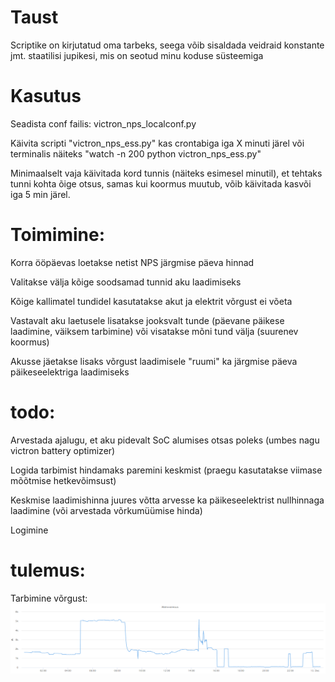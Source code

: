 # Taust

Scriptike on kirjutatud oma tarbeks, seega võib sisaldada veidraid konstante jmt. staatilisi jupikesi, mis on seotud minu koduse süsteemiga

# Kasutus

Seadista conf failis: victron_nps_localconf.py

Käivita scripti "victron_nps_ess.py" kas crontabiga iga X minuti järel või terminalis näiteks "watch -n 200 python victron_nps_ess.py"

Minimaalselt vaja käivitada kord tunnis (näiteks esimesel minutil), et tehtaks tunni kohta õige otsus, samas kui koormus muutub, võib käivitada kasvõi iga 5 min järel.


# Toimimine:

Korra ööpäevas loetakse netist NPS järgmise päeva hinnad

Valitakse välja kõige soodsamad tunnid aku laadimiseks

Kõige kallimatel tundidel kasutatakse akut ja elektrit võrgust ei võeta

Vastavalt aku laetusele lisatakse jooksvalt tunde (päevane päikese laadimine, väiksem tarbimine) või visatakse mõni tund välja (suurenev koormus)

Akusse jäetakse lisaks võrgust laadimisele "ruumi" ka järgmise päeva päikeseelektriga laadimiseks

# todo:

Arvestada ajalugu, et aku pidevalt SoC alumises otsas poleks (umbes nagu victron battery optimizer)

Logida tarbimist hindamaks paremini keskmist (praegu kasutatakse viimase mõõtmise hetkevõimsust)

Keskmise laadimishinna juures võtta arvesse ka päikeseelektrist nullhinnaga laadimine (või arvestada võrkumüümise hinda)

Logimine

# tulemus:
Tarbimine võrgust: ![Elektrikastus võrgust](power_from_grid.PNG)
